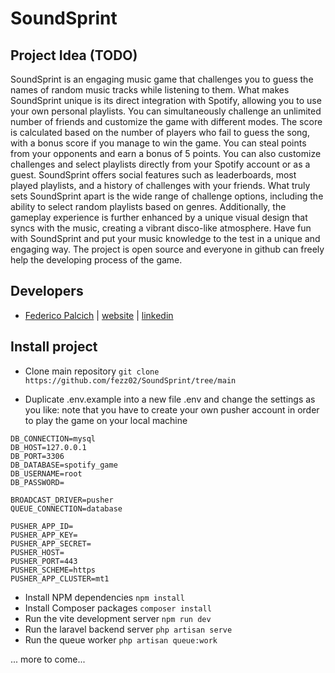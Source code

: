 # SoundSprint

## Project Idea (TODO)
SoundSprint is an engaging music game that challenges you to guess the names of random music tracks while listening to them. What makes SoundSprint unique is its direct integration with Spotify, allowing you to use your own personal playlists. You can simultaneously challenge an unlimited number of friends and customize the game with different modes. The score is calculated based on the number of players who fail to guess the song, with a bonus score if you manage to win the game. You can steal points from your opponents and earn a bonus of 5 points. You can also customize challenges and select playlists directly from your Spotify account or as a guest. SoundSprint offers social features such as leaderboards, most played playlists, and a history of challenges with your friends. What truly sets SoundSprint apart is the wide range of challenge options, including the ability to select random playlists based on genres. Additionally, the gameplay experience is further enhanced by a unique visual design that syncs with the music, creating a vibrant disco-like atmosphere. Have fun with SoundSprint and put your music knowledge to the test in a unique and engaging way.
The project is open source and everyone in github can freely help the developing process of the game.

## Developers
- [Federico Palcich](https://www.linkedin.com/in/federico-palcich/) | [website](https://www.fezz.it) | [linkedin](https://www.linkedin.com/in/federico-palcich/)

## Install project
- Clone main repository `git clone https://github.com/fezz02/SoundSprint/tree/main`

- Duplicate .env.example into a new file .env and change the settings as you like: note that you have to create your own pusher account in order to play the game on your local machine
```
DB_CONNECTION=mysql
DB_HOST=127.0.0.1
DB_PORT=3306
DB_DATABASE=spotify_game
DB_USERNAME=root
DB_PASSWORD=

BROADCAST_DRIVER=pusher
QUEUE_CONNECTION=database

PUSHER_APP_ID=
PUSHER_APP_KEY=
PUSHER_APP_SECRET=
PUSHER_HOST=
PUSHER_PORT=443
PUSHER_SCHEME=https
PUSHER_APP_CLUSTER=mt1
```

- Install NPM dependencies `npm install`
- Install Composer packages `composer install`
- Run the vite development server `npm run dev`
- Run the laravel backend server `php artisan serve`
- Run the queue worker `php artisan queue:work`

... more to come...
